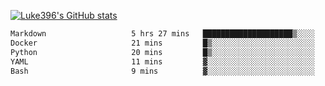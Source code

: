 [![Luke396's GitHub stats](https://github-readme-stats.vercel.app/api?username=luke396&show_icons=true&theme=synthwave&hide=stars)](https://github.com/anuraghazra/github-readme-stats)

<!--START_SECTION:waka-->

```txt
Markdown                   5 hrs 27 mins   ████████████████████▒░░░░   81.96 %
Docker                     21 mins         █▒░░░░░░░░░░░░░░░░░░░░░░░   05.40 %
Python                     20 mins         █▒░░░░░░░░░░░░░░░░░░░░░░░   05.08 %
YAML                       11 mins         ▓░░░░░░░░░░░░░░░░░░░░░░░░   02.96 %
Bash                       9 mins          ▓░░░░░░░░░░░░░░░░░░░░░░░░   02.28 %
```

<!--END_SECTION:waka-->

<!--
**luke396/luke396** is a ✨ _special_ ✨ repository because its `README.md` (this file) appears on your GitHub profile.

Here are some ideas to get you started:

- 🔭 I’m currently working on ...
- 🌱 I’m currently learning ...
- 👯 I’m looking to collaborate on ...
- 🤔 I’m looking for help with ...
- 💬 Ask me about ...
- 📫 How to reach me: ...
- 😄 Pronouns: ...
- ⚡ Fun fact: ...
-->

